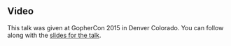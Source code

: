 <!--
{
"name" : "static-code-analysis",
"version" : "0.1",
"title" : "Static Code Analysis Using SSA",
"description" : "Single Static Assignment (SSA) is an intermediate representation of code that many compilers use for analysis and optimization. This talk will look at how the go/ssa package is used in existing Go static analysis tools like eg and oracle and how we can use it to build our own tools.",
"homepage" : "https://speakerdeck.com/benbjohnson/static-code-analysis-using-ssa",
"canonicalSource" : "https://speakerdeck.com/benbjohnson/static-code-analysis-using-ssa",
"freshnessDate" : 2015-07-28,
"license" : "All Rights Reserved"
}
-->

<!-- @section -->

## Video

This talk was given at GopherCon 2015 in Denver Colorado. You can follow along with the [slides for the talk](https://speakerdeck.com/benbjohnson/static-code-analysis-using-ssa).

<!-- @asset, "contentType": "outlearn/video", "provider": "youtube", "url": "https://www.youtube.com/embed/D2-gaMvWfQY" -->
